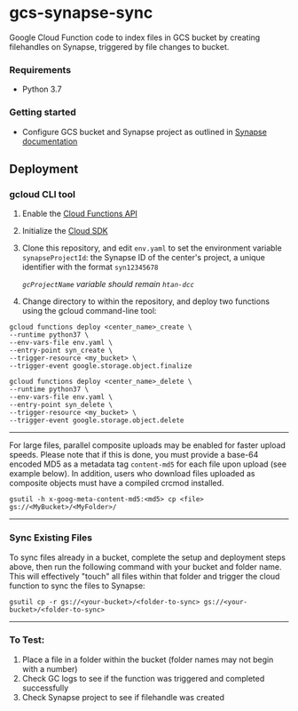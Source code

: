 # gcs-synapse-sync

Google Cloud Function code to index files in GCS bucket by creating filehandles on Synapse, triggered by file changes to bucket.

### Requirements
- Python 3.7

### Getting started
- Configure GCS bucket and Synapse project as outlined in [Synapse documentation](https://docs.synapse.org/articles/custom_storage_location.html#toc-custom-storage-locations)

## Deployment
### gcloud CLI tool
1. Enable the [Cloud Functions API](https://console.cloud.google.com/flows/enableapi?apiid=cloudfunctions&redirect=https://cloud.google.com/functions/quickstart&_ga=2.118113162.2081301619.1590113168-88580457.1590113168)
2. Initialize the [Cloud SDK](https://cloud.google.com/sdk/docs)
3. Clone this repository, and edit `env.yaml` to set the environment variable `synapseProjectId`: the Synapse ID of the center's project, a unique identifier with the format `syn12345678`

    *`gcProjectName` variable should remain `htan-dcc`*

4. Change directory to within the repository, and deploy two functions using the gcloud command-line tool:
```
gcloud functions deploy <center_name>_create \
--runtime python37 \
--env-vars-file env.yaml \
--entry-point syn_create \
--trigger-resource <my_bucket> \
--trigger-event google.storage.object.finalize
```

```
gcloud functions deploy <center_name>_delete \
--runtime python37 \
--env-vars-file env.yaml \
--entry-point syn_delete \
--trigger-resource <my_bucket> \
--trigger-event google.storage.object.delete
```

---
For large files, parallel composite uploads may be enabled for faster upload speeds. Please note that if this is done, you must provide a base-64 encoded MD5 as a metadata tag `content-md5` for each file upon upload (see example below). In addition, users who download files uploaded as composite objects must have a compiled crcmod installed.

```
gsutil -h x-goog-meta-content-md5:<md5> cp <file> gs://<MyBucket>/<MyFolder>/
```

---
### Sync Existing Files
To sync files already in a bucket, complete the setup and deployment steps above, then run the following command with your bucket and folder name. This will effectively "touch" all files within that folder and trigger the cloud function to sync the files to Synapse:

```
gsutil cp -r gs://<your-bucket>/<folder-to-sync> gs://<your-bucket>/<folder-to-sync>
```

---
### To Test: 
1. Place a file in a folder within the bucket (folder names may not begin with a number)
2. Check GC logs to see if the function was triggered and completed successfully
3. Check Synapse project to see if filehandle was created
